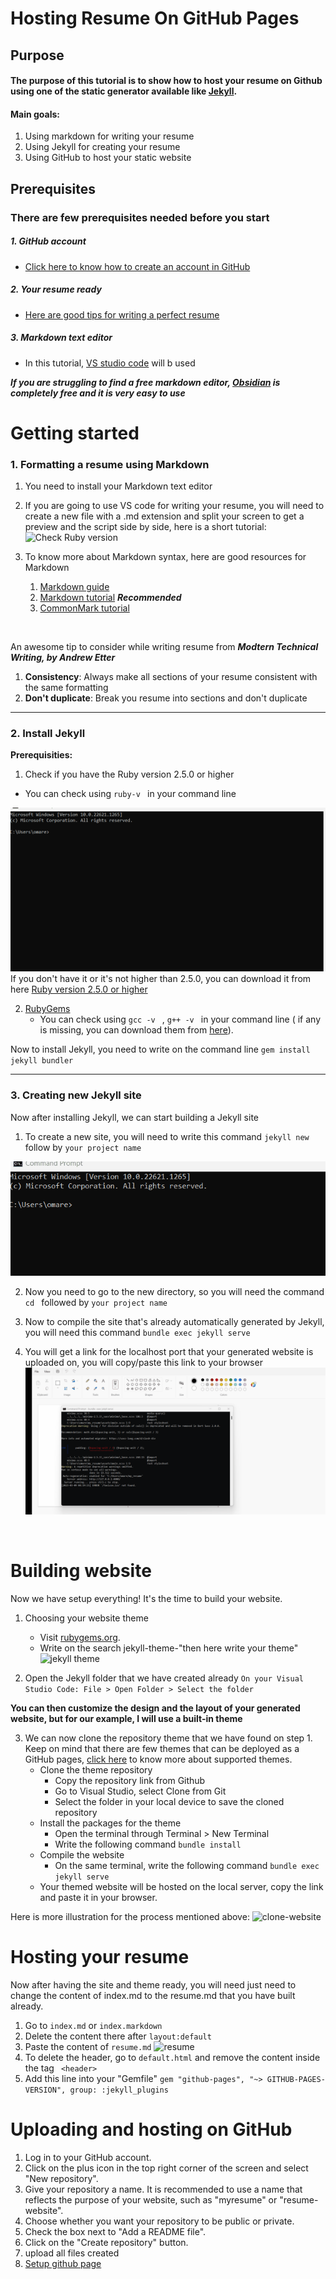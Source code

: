 # Hosting Resume On GitHub Pages


## Purpose

#### The purpose of this tutorial is to show how to host your resume on Github using one of the static generator available like [Jekyll](https://jekyllrb.com/).


#### Main goals:
1. Using markdown for writing your resume 
2.  Using Jekyll for creating your resume
3.  Using GitHub to host your static website

## Prerequisites

### There are few prerequisites needed before you start 

##### 1.  GitHub account
   - [Click here to know how to create an account in GitHub](https://docs.github.com/en/get-started/signing-up-for-github/signing-up-for-a-new-github-account)

##### 2. Your resume ready 
   - [Here are good tips for writing a perfect resume](https://www.jobbank.gc.ca/findajob/resources/write-good-resume)

##### 3. Markdown text editor
 * In this tutorial, [VS studio code](https://code.visualstudio.com/) will b used

   
**_If you are struggling to find a free markdown editor,  [Obsidian](https://obsidian.md/) is completely free and it is very easy to use_**

# Getting started

### 1. Formatting a resume using Markdown
1. You need to install your Markdown text editor

2. If you are going to use VS code for writing your resume, you will need to create a new file with a .md extension and split your screen to get a preview and the script side by side, here is a short tutorial:
  ![Check Ruby version](create-resume.gif)

3. To know more about Markdown syntax, here are good resources for Markdown 
   1. [Markdown guide](https://www.markdownguide.org/)
   2. [Markdown tutorial](https://www.markdowntutorial.com/) **_Recommended_** 
   3. [CommonMark tutorial](https://commonmark.org/help/tutorial/) 

    &nbsp;

An awesome tip to consider while writing resume from _**Modtern Technical Writing, by Andrew Etter**_ 
1. **Consistency**: Always make all sections of your resume consistent with the same formatting
2. **Don't duplicate**: Break you resume into sections and don't duplicate

---

### 2. Install Jekyll
**Prerequisities:**
1. Check if you have the Ruby version 2.5.0 or higher
  - You can check using ```ruby-v ``` in your command line

  ![Check Ruby version](check-ruby-version.gif)
  If you don't have it or it's not higher than 2.5.0, you can download it from here [Ruby version 2.5.0 or higher](https://www.ruby-lang.org/en/downloads/)

2. [RubyGems](https://rubygems.org/pages/download)
   - You can check using ```gcc -v ``` ,  ```g++ -v ``` in your command line ( if any is missing, you can download them from [here](https://gcc.gnu.org/install/)).


Now to install Jekyll, you need to write on the command line ```gem install jekyll bundler ```


---

### 3. Creating new Jekyll site
Now after installing Jekyll, we can start building a Jekyll site

 1. To create a new site, you will need to write this command ```jekyll new ``` follow by ```your project name ```

  ![New website](building-site.gif)

  2. Now you need to go to the new directory, so you will need the command ```cd ``` followed by ```your project name ```
  3. Now to compile the site that's already automatically generated by Jekyll, you will need this command  ```bundle exec jekyll serve ```
  
  4. You will get a link for the localhost port that your generated website is uploaded on, you will copy/paste this link to your browser
    ![New website](host-server.gif)


&nbsp;

# Building website

Now we have setup everything! It's the time to build your website.

1. Choosing your website theme 
   - Visit [rubygems.org](https://rubygems.org/).
   - Write on the search jekyll-theme-"then here write your theme"
   ![jekyll theme](jekyll-theme.gif)
   

2. Open the Jekyll folder that we have created already ``` On your Visual Studio Code: File > Open Folder > Select the folder  ``` 

**You can then customize the design and the layout of your generated website, but for our example, I will use a built-in theme**

3. We can now clone the repository theme that we have found on step 1. Keep on mind that there are few themes that can be deployed as a GitHub pages, [click here](https://pages.github.com/themes/) to know more about supported themes.
   - Clone the theme repository
      - Copy the repository link from Github
      - Go to Visual Studio, select Clone from Git
      - Select the folder in your local device to save the cloned repository
   - Install the packages for the theme
      - Open the terminal through Terminal > New Terminal
      -  Write the following command  ```bundle install```
   - Compile the website
     - On the same terminal, write the following command ```bundle exec jekyll serve```
   - Your themed website will be hosted on the local server, copy the link and paste it in your browser.


Here is more illustration for the process mentioned above:
   ![clone-website](clone.gif)

# Hosting your resume

Now after having the site and theme ready, you will need just need to change the content of index.md to the resume.md that you  have built already.

1. Go to ```index.md``` or ```index.markdown``` 
2. Delete the content there after ```layout:default```
3. Paste the content of ```resume.md```
   ![resume](resume.gif)
4. To delete the header, go to ```default.html``` and remove the content inside the tag ``` <header>``` 
5. Add this line into your "Gemfile" 
```gem "github-pages", "~> GITHUB-PAGES-VERSION", group: :jekyll_plugins```



# Uploading and hosting  on GitHub
1. Log in to your GitHub account.
2. Click on the plus icon in the top right corner of the screen and select "New repository".
3. Give your repository a name. It is recommended to use a name that reflects the purpose of your website, such as "myresume" or "resume-website".
4. Choose whether you want your repository to be public or private.
5. Check the box next to "Add a README file".
6. Click on the "Create repository" button.
7. upload all files created
8. [Setup github page](https://www.youtube.com/watch?v=QyFcl_Fba-k)
